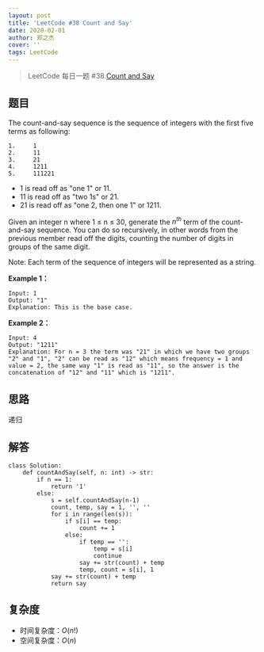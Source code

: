 ```yaml
---
layout: post
title: 'LeetCode #38 Count and Say'
date: 2020-02-01
author: 郑之杰
cover: ''
tags: LeetCode
---
```


> LeetCode 每日一题 #38.[Count and Say](https://leetcode-cn.com/problems/count-and-say/)

## 题目
The count-and-say sequence is the sequence of integers with the first five terms as following:

```
1.     1
2.     11
3.     21
4.     1211
5.     111221
```

- 1 is read off as "one 1" or 11.
- 11 is read off as "two 1s" or 21.
- 21 is read off as "one 2, then one 1" or 1211.

Given an integer n where 1 ≤ n ≤ 30, generate the $n^{th}$ term of the count-and-say sequence. You can do so recursively, in other words from the previous member read off the digits, counting the number of digits in groups of the same digit.

Note: Each term of the sequence of integers will be represented as a string.

**Example 1：**
```
Input: 1
Output: "1"
Explanation: This is the base case.
```

**Example 2：**
```
Input: 4
Output: "1211"
Explanation: For n = 3 the term was "21" in which we have two groups "2" and "1", "2" can be read as "12" which means frequency = 1 and value = 2, the same way "1" is read as "11", so the answer is the concatenation of "12" and "11" which is "1211".
```

## 思路
递归

## 解答
```
class Solution:
    def countAndSay(self, n: int) -> str:
        if n == 1:
            return '1'
        else:
            s = self.countAndSay(n-1)
            count, temp, say = 1, '', ''
            for i in range(len(s)):
                if s[i] == temp:
                    count += 1
                else:
                    if temp == '':
                        temp = s[i]
                        continue
                    say += str(count) + temp
                    temp, count = s[i], 1
            say += str(count) + temp
            return say
```

## 复杂度
- 时间复杂度：$O(n!)$
- 空间复杂度：$O(n)$